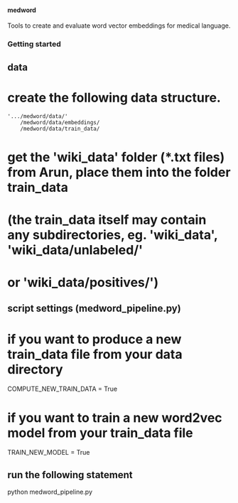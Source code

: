 #### medword ####
Tools to create and evaluate word vector embeddings for medical language.

### Getting started

## data
# create the following data structure.
    '.../medword/data/'
        /medword/data/embeddings/
        /medword/data/train_data/

# get the 'wiki_data' folder  (*.txt files) from Arun, place them into the folder train_data
# (the train_data itself may contain any subdirectories, eg. 'wiki_data', 'wiki_data/unlabeled/'
# or 'wiki_data/positives/')


## script settings (medword_pipeline.py)
# if you want to produce a new train_data file from your data directory
COMPUTE_NEW_TRAIN_DATA = True

# if you want to train a new word2vec model from your train_data file
TRAIN_NEW_MODEL = True


## run the following statement
python medword_pipeline.py


